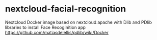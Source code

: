 # nextcloud-facial-recognition

Nextcloud Docker image based on nextcloud:apache with Dlib and PDlib libraries to install Face Recoginition app  
https://github.com/matiasdelellis/pdlib/wiki/Docker
